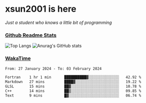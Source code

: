 # xsun2001 is here

*Just a student who knows a little bit of programming*

### [Github Readme Stats](https://github.com/anuraghazra/github-readme-stats)

![Top Langs](https://github-readme-stats.vercel.app/api/top-langs/?username=xsun2001&layout=compact&theme=radical) ![Anurag's GitHub stats](https://github-readme-stats.vercel.app/api?username=xsun2001&show_icons=true&theme=radical)

### [WakaTime](https://wakatime.com)

<!--START_SECTION:waka-->

```txt
From: 27 January 2024 - To: 03 February 2024

Fortran    1 hr 1 min      ██████████▓░░░░░░░░░░░░░░   42.92 %
Markdown   27 mins         ████▓░░░░░░░░░░░░░░░░░░░░   19.22 %
GLSL       15 mins         ██▓░░░░░░░░░░░░░░░░░░░░░░   10.78 %
C++        14 mins         ██▒░░░░░░░░░░░░░░░░░░░░░░   09.85 %
Text       9 mins          █▓░░░░░░░░░░░░░░░░░░░░░░░   06.74 %
```

<!--END_SECTION:waka-->
